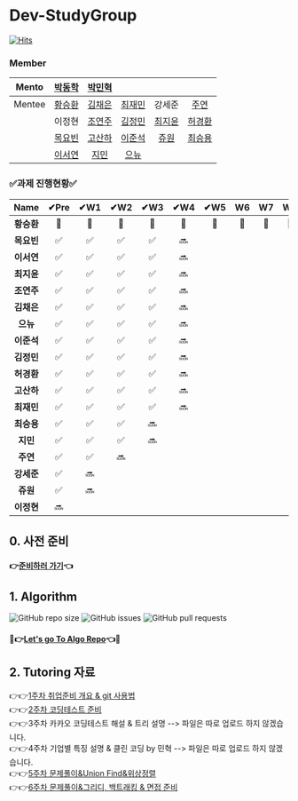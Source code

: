 # Dev-StudyGroup

[![Hits](https://hits.seeyoufarm.com/api/count/incr/badge.svg?url=https%3A%2F%2Fgithub.com%2FDev-StudyGroup&count_bg=%235B5A59&title_bg=%23716A6A&icon=github.svg&icon_color=%23000000&title=Github&edge_flat=false)](https://hits.seeyoufarm.com)

### Member

|Mento|[박동학](https://github.com/DonghakPark)|[박민혁](https://github.com/m1nnh)||||
|:---:|:---:|:---:|:---:|:---:|:---:|
|Mentee|[황승환](https://github.com/xx0hn)|[김채은](https://github.com/chchaeun) |[최재민](https://github.com/dku19jam) |강세준|[주연](https://github.com/keamjyn) |
| | 이정현 |[조연주](https://github.com/wormjoo)|[김정민](https://github.com/JeongMin-98) |[최지윤](https://github.com/J1Yun)|[허경환](https://github.com/hkh1284) |
| | [목요빈](https://github.com/yobinmok) |[고산하](https://github.com/headF1rst) |[이준석](https://github.com/juy4556)  | [쥬원](https://github.com/dwd9999) |[최승용](https://github.com/SeungYongChoi) |
| | [이서연](https://github.com/sylee723)  |[지민](https://github.com/ji-mango) |[으뉴](https://github.com/ChunEunyu)  | | |

### ✅과제 진행현황✅

|  Name   | ✔Pre | ✔W1 | ✔W2 | ✔W3 | ✔W4 | ✔W5 | W6 | W7 | W8 | W9 | W10 | W11 | W12 |
|:-------:|:---:|:--:|:--:|:--:|:--:|:--:|:--:|:--:|:--:|:--:|:---:|:---:|:---:|
| **황승환** |  🎉  | 🎉  | 🎉  | 🎉  | 🎉  | 🎉   |  🎉  | 🎉   |  🎉  | 🎉   |  🎉   |  🎉   |  🎉   |
| **목요빈** |  ✅  | ✅  | ✅  | ✅  | 🔜 |    |    |    |    |    |     |     |     |
| **이서연** |  ✅  | ✅  | ✅  | ✅  | 🔜 |    |    |    |    |    |     |     |     |
| **최지윤** |  ✅  | ✅  | ✅  | ✅  | 🔜 |    |    |    |    |    |     |     |     |
| **조연주** |  ✅  | ✅  |  ✅  | ✅  | 🔜  |    |    |    |    |    |     |     |     |
| **김채은** |  ✅  | ✅  | ✅  | ✅  | 🔜 |    |    |    |    |    |     |     |     |
| **으뉴**  |  ✅  | ✅  | ✅  | ✅  | 🔜  |    |    |    |    |     |     |     |
| **이준석** |  ✅  | ✅  | ✅  | ✅  | 🔜  |    |    |    |    |    |     |     |     |
| **김정민** |  ✅  | ✅  |  ✅  |  ✅  | 🔜 |    |    |    |    |    |     |     |     |
| **허경환** |  ✅  | ✅  | ✅  |✅  | 🔜  |    |    |    |    |    |     |     |     |
| **고산하** |  ✅  | ✅  | ✅ | ✅ | 🔜  |    |    |    |    |    |     |     |     |
| **최재민** | ✅  | ✅  | ✅  | ✅  | 🔜 |    |    |    |    |    |     |     |     |
| **최승용** |  ✅  | ✅  | ✅  | 🔜 |    |    |    |    |    |    |     |     |     |
| **지민**  |  ✅  | ✅  | ✅  | 🔜 |    |    |    |    |    |    |     |     |     |
| **주연**  |  ✅  |  ✅  | 🔜 |    |    |    |    |    |    |    |     |     |     |
| **강세준** |  ✅  | 🔜 |    |    |    |    |    |    |    |    |     |     |     |
| **쥬원**  |  ✅  | 🔜 |    |    |    |    |    |    |    |    |     |     |     |
| **이정현** | 🔜  |    |    |    |    |    |    |    |    |    |     |     |     |


## 0. 사전 준비

#### 👉[준비하러 가기](https://github.com/Dev-StudyGroup/.github/blob/main/Pre_Week.md)👈

## 1. Algorithm 

![GitHub repo size](https://img.shields.io/github/repo-size/Dev-StudyGroup/Algorithm)
![GitHub issues](https://img.shields.io/github/issues/Dev-StudyGroup/Algorithm)
![GitHub pull requests](https://img.shields.io/github/issues-pr/Dev-StudyGroup/Algorithm)

#### 💯👉[Let's go To Algo Repo](https://github.com/Dev-StudyGroup/Algorithm)👈💯

## 2. Tutoring 자료

👉👉[1주차 취업준비 개요 & git 사용법](https://github.com/Dev-StudyGroup/Tutoring/blob/main/1.Introduction%26git.pdf)  
👉👉[2주차 코딩테스트 준비](https://github.com/Dev-StudyGroup/Tutoring/blob/main/2.Coding%20Test.pdf)  
👉👉3주차 카카오 코딩테스트 해설 & 트리 설명 --> 파일은 따로 업로드 하지 않겠습니다.  
👉👉4주차 기업별 특징 설명 & 클린 코딩 by 민혁 --> 파일은 따로 업로드 하지 않겠습니다.  
👉👉[5주차 문제풀이&Union Find&위상정렬](https://github.com/Dev-StudyGroup/Tutoring/blob/main/4.%20union%20find%2C%20%EC%9C%84%EC%83%81%EC%A0%95%EB%A0%AC.pptx)  
👉👉[6주차 문제풀이&그리디, 백트래킹 & 면접 준비](https://github.com/Dev-StudyGroup/Tutoring/blob/main/5-1.%20%EC%95%8C%EA%B3%A0%EB%A6%AC%EC%A6%98%20-%20%EB%B0%B0%ED%8F%AC%EC%9A%A9.pdf)  
